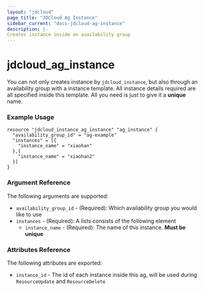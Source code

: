 ```yaml
---
layout: "jdcloud"
page_title: "JDCloud Ag Instance"
sidebar_current: "docs-jdcloud-ag-instance"
description: |-
Creates instance inside an availability group
---
```


# jdcloud\_ag\_instance

You can not only creates instance by `jdcloud_instance`, but also through an availability group with a 
instance template. All instance details required are all specified inside this template. All you need 
is just to give it a **unique** name.

### Example Usage

```hcl-terraform
resource "jdcloud_instance_ag_instance" "ag_instance" {
  "availability_group_id" = "ag-example"
  "instances" = [{
    "instance_name" = "xiaohan"
  },{
    "instance_name" = "xiaohan2"
  }]
}
```

### Argument Reference

The following arguments are supported:

* `availability_group_id` - \(Required\): Which availability group you would like to use
* `instances` - \(Required\): A lists consists of the following element
    * `instance_name` - \(Required\): The name of this instance. **Must be unique**

### Attributes Reference

The following attributes are exported:

* `instance_id` - The id of each instance inside this ag, will be used during `ResourceUpdate` and `ResourceDelete`
